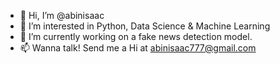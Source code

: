 - 👋 Hi, I’m @abinisaac
- 👀 I’m interested in Python, Data Science & Machine Learning
- 🌱 I’m currently working on a fake news detection model.
- 📫 Wanna talk! Send me a Hi at abinisaac777@gmail.com

<!---
abinisaac/abinisaac is a ✨ special ✨ repository because its `README.md` (this file) appears on your GitHub profile.
You can click the Preview link to take a look at your changes.
--->
